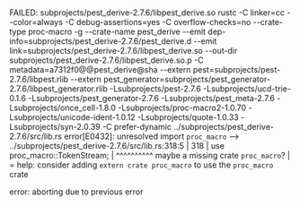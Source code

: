 #

FAILED: subprojects/pest_derive-2.7.6/libpest_derive.so 
rustc -C linker=cc --color=always -C debug-assertions=yes -C overflow-checks=no --crate-type proc-macro -g --crate-name pest_derive --emit dep-info=subprojects/pest_derive-2.7.6/pest_derive.d --emit link=subprojects/pest_derive-2.7.6/libpest_derive.so --out-dir subprojects/pest_derive-2.7.6/libpest_derive.so.p -C metadata=a7312f0@@pest_derive@sha --extern pest=subprojects/pest-2.7.6/libpest.rlib --extern pest_generator=subprojects/pest_generator-2.7.6/libpest_generator.rlib -Lsubprojects/pest-2.7.6 -Lsubprojects/ucd-trie-0.1.6 -Lsubprojects/pest_generator-2.7.6 -Lsubprojects/pest_meta-2.7.6 -Lsubprojects/once_cell-1.8.0 -Lsubprojects/proc-macro2-1.0.70 -Lsubprojects/unicode-ident-1.0.12 -Lsubprojects/quote-1.0.33 -Lsubprojects/syn-2.0.39 -C prefer-dynamic ../subprojects/pest_derive-2.7.6/src/lib.rs
error[E0432]: unresolved import `proc_macro`
   --> ../subprojects/pest_derive-2.7.6/src/lib.rs:318:5
    |
318 | use proc_macro::TokenStream;
    |     ^^^^^^^^^^ maybe a missing crate `proc_macro`?
    |
    = help: consider adding `extern crate proc_macro` to use the `proc_macro` crate

error: aborting due to previous error